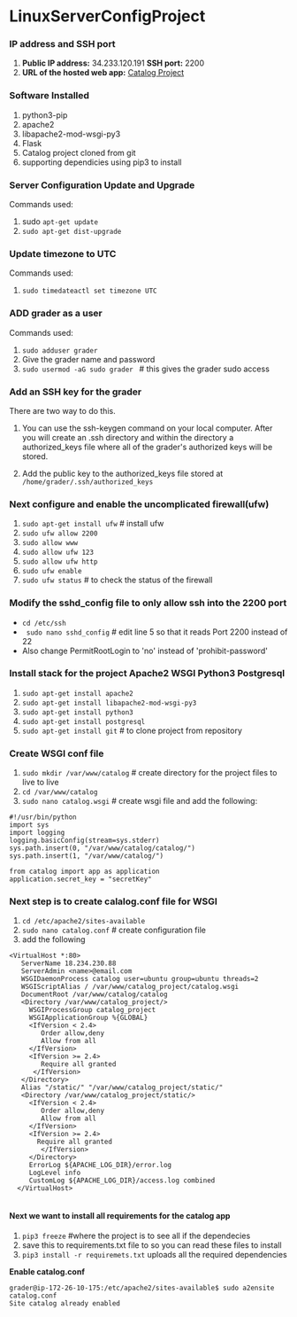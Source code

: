 # LinuxServerConfigProject

### IP address and SSH port
1. **Public IP address:** 34.233.120.191 **SSH port:** 2200
2. **URL of the hosted web app:** [Catalog Project](34.233.120.191) 


### Software Installed
1. python3-pip
2. apache2
3. libapache2-mod-wsgi-py3
4. Flask
5. Catalog project cloned from git
6. supporting dependicies using pip3 to install

### Server Configuration Update and Upgrade
Commands used:
1. sudo `apt-get update`
2. `sudo apt-get dist-upgrade`


### Update timezone to UTC

Commands used:
1. `sudo timedateactl set timezone UTC`

### ADD grader as a user

Commands used:
1. `sudo adduser grader`
2. Give the grader name and password
3. `sudo usermod -aG sudo grader ` # this gives the grader sudo access

### Add an SSH key for the grader

There are two way to do this. 
1. You can use the ssh-keygen command on your local computer. 
After you will create an .ssh directory and within the directory a authorized_keys file
where all of the grader's authorized keys will be stored.

2. Add the public key to the authorized_keys file stored at `/home/grader/.ssh/authorized_keys` 

### Next configure and enable the uncomplicated firewall(ufw)

1. `sudo apt-get install ufw` # install ufw 
2. `sudo ufw allow 2200`
3. `sudo allow www`
4. `sudo allow ufw 123`
5. `sudo allow ufw http`
6. `sudo ufw enable`
7. `sudo ufw status` # to check the status of the firewall


### Modify the sshd_config file to only allow ssh into the 2200 port

* `cd /etc/ssh`
* ` sudo nano sshd_config` # edit line 5 so that it reads Port 2200 instead of 22
* Also change PermitRootLogin to 'no' instead of 'prohibit-password' 

### Install stack for the project Apache2 WSGI Python3 Postgresql

1. `sudo apt-get install apache2`
2. `sudo apt-get install libapache2-mod-wsgi-py3`
3. `sudo apt-get install python3`
4. `sudo apt-get install postgresql`
5. `sudo apt-get install git` # to clone project from repository

### Create WSGI conf file

1. `sudo mkdir /var/www/catalog` # create directory for the project files to live to live
2. `cd /var/www/catalog`
3. `sudo nano catalog.wsgi` # create wsgi file and add the following:
```
#!/usr/bin/python
import sys
import logging
logging.basicConfig(stream=sys.stderr)
sys.path.insert(0, "/var/www/catalog/catalog/")
sys.path.insert(1, "/var/www/catalog/")

from catalog import app as application
application.secret_key = "secretKey"
```


### Next step is to create calalog.conf file  for WSGI
1. `cd /etc/apache2/sites-available`
2. `sudo nano catalog.conf` # create configuration file
3. add the following
```
<VirtualHost *:80>
   ServerName 18.234.230.88
   ServerAdmin <name>@email.com
   WSGIDaemonProcess catalog user=ubuntu group=ubuntu threads=2
   WSGIScriptAlias / /var/www/catalog_project/catalog.wsgi
   DocumentRoot /var/www/catalog/catalog
   <Directory /var/www/catalog_project/>
     WSGIProcessGroup catalog_project
     WSGIApplicationGroup %{GLOBAL}
     <IfVersion < 2.4>
        Order allow,deny
        Allow from all
     </IfVersion>
     <IfVersion >= 2.4>
        Require all granted
      </IfVersion>
   </Directory>
   Alias "/static/" "/var/www/catalog_project/static/"
   <Directory /var/www/catalog_project/static/>
     <IfVersion < 2.4>
        Order allow,deny
        Allow from all
     </IfVersion>
     <IfVersion >= 2.4>
       Require all granted
        </IfVersion>
     </Directory>
     ErrorLog ${APACHE_LOG_DIR}/error.log
     LogLevel info
     CustomLog ${APACHE_LOG_DIR}/access.log combined
  </VirtualHost>
  
```

#### Next we want to install all requirements for the catalog app

1. `pip3 freeze` #where the project is to see all if the dependecies
2. save this to requirements.txt file to so you can read these files to install
3. `pip3 install -r requiremets.txt` uploads all the required dependencies


**Enable catalog.conf**
```
grader@ip-172-26-10-175:/etc/apache2/sites-available$ sudo a2ensite catalog.conf
Site catalog already enabled
```



